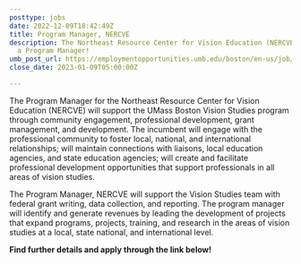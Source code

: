 ```yaml
---
posttype: jobs
date: 2022-12-09T18:42:49Z
title: Program Manager, NERCVE
description: The Northeast Resource Center for Vision Education (NERCVE) is seeking
  a Program Manager!
umb_post_url: https://employmentopportunities.umb.edu/boston/en-us/job/516993/program-managernercve
close_date: 2023-01-09T05:00:00Z

---
```

The Program Manager for the Northeast Resource Center for Vision Education (NERCVE) will support the UMass Boston Vision Studies program through community engagement, professional development, grant management, and development. The incumbent will engage with the professional community to foster local, national, and international relationships; will maintain connections with liaisons, local education agencies, and state education agencies; will create and facilitate professional development opportunities that support professionals in all areas of vision studies.

The Program Manager, NERCVE will support the Vision Studies team with federal grant writing, data collection, and reporting. The program manager will identify and generate revenues by leading the development of projects that expand programs, projects, training, and research in the areas of vision studies at a local, state national, and international level.

**Find further details and apply through the link below!**
